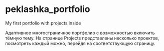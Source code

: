 # peklashka_portfolio

My first portfolio with projects inside

Адаптивное многостраничное портфолио с возможностью включить тёмную тему.
На странице Projects представлены несколько проектов, посмотреть каждый можно, перейдя на соответствующую страницу.
